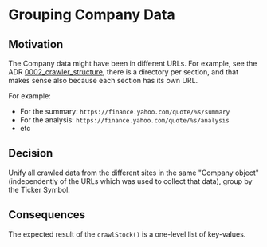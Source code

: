 # Grouping Company Data

## Motivation

The Company data might have been in different URLs. For example, see the
ADR [0002_crawler_structure](0002_crawler_structure.md), there is a directory per section, and that makes sense also
because each section has its own URL.

For example:

- For the summary: `https://finance.yahoo.com/quote/%s/summary`
- For the analysis: `https://finance.yahoo.com/quote/%s/analysis`
- etc

## Decision

Unify all crawled data from the different sites in the same "Company object" (independently of the URLs which was used
to collect that data), group by the Ticker Symbol.

## Consequences

The expected result of the `crawlStock()` is a one-level list of key-values.
